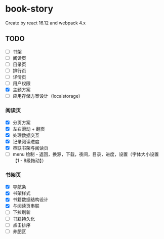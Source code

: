 # book-story

Create by react 16.12 and webpack 4.x

## TODO

- [ ] 书架
- [ ] 阅读页
- [ ] 目录页
- [ ] 排行页
- [ ] 详情页
- [ ] 用户权限
- [x] 主题方案
- [ ] 应用存储方案设计（localstorage）

### 阅读页

- [x] 分页方案
- [x] 左右滑动 + 翻页
- [x] 处理数据交互
- [x] 记录阅读进度
- [x] 串联书架与阅读页
- [ ] menu 绘制 - 返回，换源，下载，夜间，目录，进度，设置（字体大小设置 【1 - 8级拖动】）

### 书架页

- [x] 导航条
- [x] 书架样式
- [x] 书籍数据结构设计
- [x] 与阅读页串联
- [ ] 下拉刷新
- [ ] 书籍持久化
- [ ] 点击排序
- [ ] 养肥区
